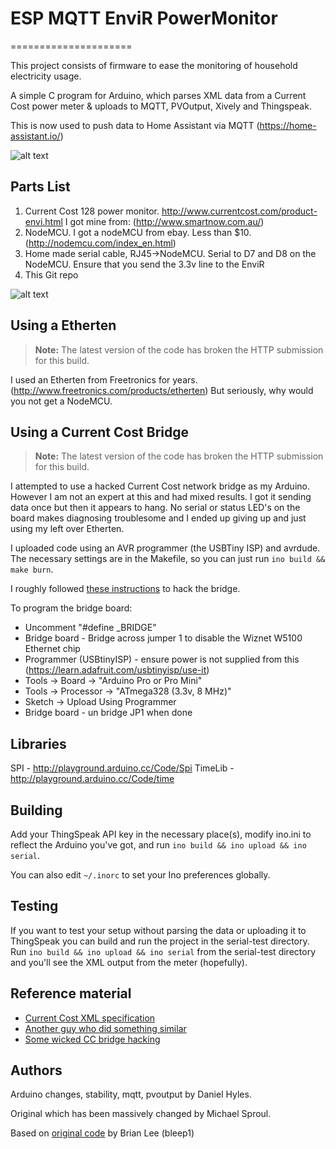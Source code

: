 # ESP MQTT EnviR PowerMonitor
=====================

This project consists of firmware to ease the monitoring of household electricity usage.

A simple C program for Arduino, which parses XML data from a Current Cost power meter & uploads to MQTT, PVOutput, Xively and Thingspeak.

This is now used to push data to Home Assistant via MQTT (https://home-assistant.io/)

![alt text](https://github.com/DotNetDann/arduino-power-monitor/raw/master/EnviR.jpg)

## Parts List

1. Current Cost 128 power monitor.  http://www.currentcost.com/product-envi.html I got mine from: (http://www.smartnow.com.au/)
2. NodeMCU.  I got a nodeMCU from ebay. Less than $10. (http://nodemcu.com/index_en.html)
3. Home made serial cable, RJ45->NodeMCU. Serial to D7 and D8 on the NodeMCU. Ensure that you send the 3.3v line to the EnviR
4. This Git repo

![alt text](https://github.com/DotNetDann/arduino-power-monitor/raw/master/EnviR_WithNodeMCU.jpg)

## Using a Etherten

> **Note:**
>The latest version of the code has broken the HTTP submission for this build.

I used an Etherten from Freetronics for years. (http://www.freetronics.com/products/etherten)
But seriously, why would you not get a NodeMCU.


## Using a Current Cost Bridge

> **Note:**
>The latest version of the code has broken the HTTP submission for this build.

I attempted to use a hacked Current Cost network bridge as my Arduino. However I am not an expert at this and had mixed results. I got it sending data once but then it appears to hang. No serial or status LED's on the board makes diagnosing troublesome and I ended up giving up and just using my left over Etherten.

I uploaded code using an AVR programmer (the USBTiny ISP) and avrdude. The necessary settings are in the Makefile, so you can just run `ino build && make burn`.

I roughly followed [these instructions](http://john.crouchley.com/blog/archives/722) to hack the bridge.

To program the bridge board:
* Uncomment "#define _BRIDGE"
* Bridge board - Bridge across jumper 1 to disable the Wiznet W5100 Ethernet chip
* Programmer (USBtinyISP) - ensure power is not supplied from this (https://learn.adafruit.com/usbtinyisp/use-it)
* Tools -> Board -> "Arduino Pro or Pro Mini"
* Tools -> Processor -> "ATmega328 (3.3v, 8 MHz)"
* Sketch -> Upload Using Programmer
* Bridge board - un bridge JP1 when done


## Libraries

SPI - http://playground.arduino.cc/Code/Spi
TimeLib - http://playground.arduino.cc/Code/time


## Building

Add your ThingSpeak API key in the necessary place(s), modify ino.ini to reflect the Arduino you've 
got, and run `ino build && ino upload && ino serial`.

You can also edit `~/.inorc` to set your Ino preferences globally.

## Testing

If you want to test your setup without parsing the data or uploading it to ThingSpeak you can build and run the project in the serial-test directory. Run `ino build && ino upload && ino serial` from the serial-test directory and you'll see the XML output from the meter (hopefully).

## Reference material

* [Current Cost XML specification](http://www.currentcost.com/download/Envi%20XML%20v19%20-%202011-01-11.pdf)
* [Another guy who did something similar](http://mungbean.org/blog/?p=477)
* [Some wicked CC bridge hacking](http://john.crouchley.com/blog/archives/722)

## Authors

Arduino changes, stability, mqtt, pvoutput by Daniel Hyles.

Original which has been massively changed by Michael Sproul.

Based on [original code](https://github.com/bleep1/CurrentCostToCosmViaArduino) by Brian Lee (bleep1)
